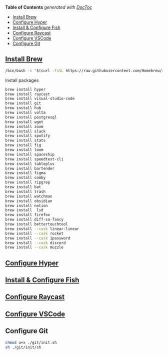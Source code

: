 <!-- START doctoc generated TOC please keep comment here to allow auto update -->
<!-- DON'T EDIT THIS SECTION, INSTEAD RE-RUN doctoc TO UPDATE -->

**Table of Contents** _generated with
[DocToc](https://github.com/thlorenz/doctoc)_

- [Install Brew](#install-brew)
- [Configure Hyper](#configure-hyper)
- [Install & Configure Fish](#install--configure-fish)
- [Configure Raycast](#configure-raycast)
- [Configure VSCode](#configure-vscode)
- [Configure Git](#configure-git)

<!-- END doctoc generated TOC please keep comment here to allow auto update -->

## [Install Brew](./brew/README.md)

```bash
/bin/bash -c "$(curl -fsSL https://raw.githubusercontent.com/Homebrew/install/HEAD/install.sh)"
```

Install packages

```bash
brew install hyper
brew install raycast
brew install visual-studio-code
brew install git
brew install hub
brew install volta
brew install postgresql
brew install wget
brew install zoom
brew install slack
brew install spotify
brew install stats
brew install fig
brew install loom
brew install spaceship
brew install speedtest-cli
brew install tableplus
brew install bartender
brew install figma
brew install comby
brew install ripgrep
brew install bat
brew install trash
brew install watchman
brew install obsidian
brew install notion
brew install  lsd
brew install firefox
brew install diff-so-fancy
brew install bettertouchtool
brew install --cask linear-linear
brew install --cask rocket
brew install --cask 1password
brew install --cask discord
brew install --cask muzzle
```

## [Configure Hyper](./hyper/README.md)

## [Install & Configure Fish](./fish/README.md)

## [Configure Raycast](./raycast/README.md)

## [Configure VSCode](./vscode/README.md)

## Configure Git

```bash
chmod u+x ./git/init.sh
sh ./git/init/sh
```
